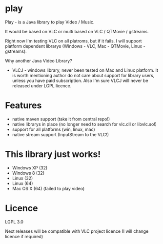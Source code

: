 # play

Play - is a Java library to play Video / Music.

It would be based on VLC or multi based on VLC / QTMovie / gstreams.

Right now I'm testing VLC on all platroms, but if it fails. I will support platform dependent librarys (Windows - VLC,
Mac - QTMovie, Linux - gstreams).

Why another Java Video Library?

- VLCJ - windows library, never been tested on Mac and Linux platform. It is worth mentioning author do not care about support for library
users, unless you have paid subscription. Also I'm sure VLCJ will never be released under LGPL licence.

# Features
  - native maven support (take it from central repo!)
  - native librarys in place (no longer need to search for vlc.dll or libvlc.so!)
  - support for all platforms (win, linux, mac)
  - native stream support (InputStream to the VLC!)

# This library just works!

  - Windows XP (32)
  - Windows 8 (32)
  - Linux (32)
  - Linux (64)
  - Mac OS X (64) (failed to play video)

# Licence

LGPL 3.0

Next releases will be compatible with VLC project licence (I will change licence if required)
